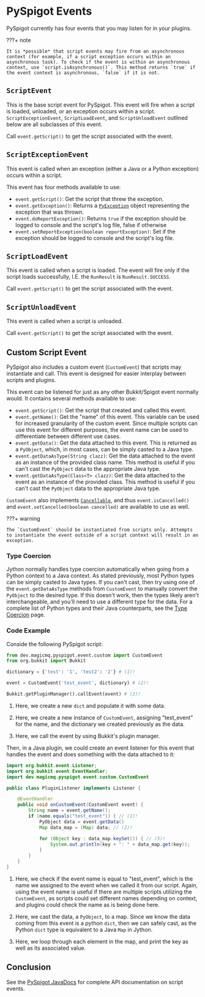 # PySpigot Events

PySpigot currently has four events that you may listen for in your plugins.

???+ note

    It is *possible* that script events may fire from an asynchronous context (for example, if a script exception occurs within an asynchronous task). To check if the event is within an asynchronous context, use `script.isAsynchronous()`. This method returns `true` if the event context is asynchronous, `false` if it is not.

## `ScriptEvent`

This is the base script event for PySpigot. This event will fire when a script is loaded, unloaded, or an exception occurs within a script. `ScriptExceptionEvent`, `ScriptLoadEvent`, and `ScriptUnloadEvent` outlined below are all subclasses of this event.

Call `event.getScript()` to get the script associated with the event.

## `ScriptExceptionEvent`

This event is called when an exception (either a Java or a Python exception) occurs within a script.

This event has four methods available to use:

- `event.getScript()`: Get the script that threw the exception.
- `event.getException()`: Returns a [`PyException`](https://javadoc.io/doc/org.python/jython/latest/org/python/core/PyException.html) object representing the exception that was thrown.
- `event.doReportException()`: Returns `true` if the exception should be logged to console and the script's log file, false if otherwise
- `event.setReportException(boolean reportException)`: Set if the exception should be logged to console and the script's log file.

## `ScriptLoadEvent`

This event is called when a script is loaded. The event will fire only if the script loads successfully, I.E. the `RunResult` is `RunResult.SUCCESS`.

Call `event.getScript()` to get the script associated with the event.

## `ScriptUnloadEvent`

This event is called when a script is unloaded.

Call `event.getScript()` to get the script associated with the event.

## Custom Script Event

PySpigot also includes a custom event (`CustomEvent`) that scripts may instantiate and call. This event is designed for easier interplay between scripts and plugins.

This event can be listened for just as any other Bukkit/Spigot event normally would. It contains several methods available to use:

- `event.getScript()`: Get the script that created and called this event.
- `event.getName()`: Get the "name" of this event. This variable can be used for increased granularity of the custom event. Since multiple scripts can use this event for different purposes, the event name can be used to differentiate between different use cases.
- `event.getData()`: Get the data attached to this event. This is returned as a `PyObject`, which, in most cases, can be simply casted to a Java type.
- `event.getDataAsType(String clazz)`: Get the data attached to the event as an instance of the provided class name. This method is useful if you can't cast the `PyObject` data to the appropriate Java type.
- `event.getDataAsType(Class<T> clazz)`: Get the data attached to the event as an instance of the provided class. This method is useful if you can't cast the `PyObject` data to the appropriate Java type.

`CustomEvent` also implements [`Cancellable`](https://hub.spigotmc.org/javadocs/spigot/org/bukkit/event/Cancellable.html), and thus `event.isCancelled()` and `event.setCancelled(boolean cancelled)` are available to use as well.

???+ warning

    The `CustomEvent` should be instantiated from scripts only. Attempts to instantiate the event outside of a script context will result in an exception.

### Type Coercion

Jython normally handles type coercion automatically when going from a Python context to a Java context. As stated previously, most Python types can be simply casted to Java types. If you can't cast, then try using one of the `event.getDataAsType` methods from `CustomEvent` to manually convert the `PyObject` to the desired type. If this doesn't work, then the types likely aren't interchangeable, and you'll need to use a different type for the data. For a complete list of Python types and their Java counterparts, see the [Type Coercion](types.md) page.

### Code Example

Conside the following PySpigot script:

``` py linenums="1"
from dev.magicmq.pyspigot.event.custom import CustomEvent
from org.bukkit import Bukkit

dictionary = {'test': '1', 'test2': '2'} # (1)!

event = CustomEvent('test_event', dictionary) # (2)!

Bukkit.getPluginManager().callEvent(event) # (3)!
```

1. Here, we create a new `dict` and populate it with some data.

2. Here, we create a new instance of `CustomEvent`, assigning "test_event" for the name, and the dictionary we created previously as the data.

3. Here, we call the event by using Bukkit's plugin manager.

Then, in a Java plugin, we could create an event listener for this event that handles the event and does something with the data attached to it:

``` java linenums="1"
import org.bukkit.event.Listener;
import org.bukkit.event.EventHandler;
import dev.magicmq.pyspigot.event.custom.CustomEvent

public class PluginListener implements Listener {

    @EventHandler
    public void onCustomEvent(CustomEvent event) {
        String name = event.getName();
        if (name.equals("test_event")) { // (1)!
            PyObject data = event.getData()
            Map data_map = (Map) data; // (2)!

            for (Object key : data_map.keySet()) { // (3)!
                System.out.println(key + ": " + data_map.get(key));
            }
        }
    }
}
```

1. Here, we check if the event name is equal to "test_event", which is the name we assigned to the event when we called it from our script. Again, using the event name is useful if there are multiple scripts utilizing the `CustomEvent`, as scripts could set different names depending on context, and plugins could check the name as is being done here.

2. Here, we cast the data, a `PyObject`, to a map. Since we know the data coming from this event is a python `dict`, then we can safely cast, as the Python `dict` type is equivalent to a Java `Map` in Jython.

3. Here, we loop through each element in the map, and print the key as well as its associated value.

## Conclusion

See the [PySpigot JavaDocs](https://javadocs.magicmq.dev/pyspigot/dev/magicmq/pyspigot/event/package-summary.html) for complete API documentation on script events.